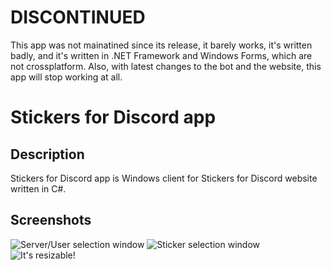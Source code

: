 # DISCONTINUED
This app was not mainatined since its release, it barely works, it's written badly, and it's written in .NET Framework and Windows Forms, which are not crossplatform. Also, with latest changes to the bot and the website, this app will stop working at all.
# Stickers for Discord app
## Description
Stickers for Discord app is Windows client for Stickers for Discord website written in C#.
## Screenshots
![Server/User selection window](https://puu.sh/AM2Pb/7ff06f3a4d.png)
![Sticker selection window](https://puu.sh/AM2PH/3a67179dd2.png)
![It's resizable!](https://puu.sh/AM2WH/619b8a7c78.png)
